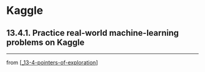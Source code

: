 # Kaggle

## 13.4.1. Practice real-world machine-learning problems on Kaggle

---
from [[_13-4-pointers-of-exploration]]

[//begin]: # "Autogenerated link references for markdown compatibility"
[_13-4-pointers-of-exploration]: _13-4-pointers-of-exploration.md "Exploration"
[//end]: # "Autogenerated link references"